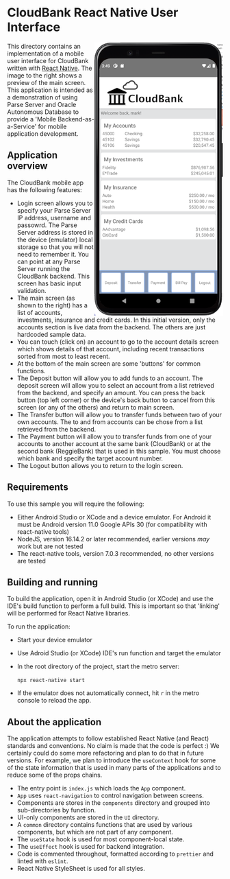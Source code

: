 # CloudBank React Native User Interface

<img style="float: right;" src="cloubank-ui.png" width="300">

This directory contains an implementation of a mobile user interface for CloudBank written with [React Native](https://reactnative.dev/).  The image to the right shows a preview of the main screen.  This application is intended as a demonstration of using Parse Server and Oracle Autonomous Database to provide a 'Mobile Backend-as-a-Service' for mobile application development.

## Application overview

The CloudBank mobile app has the following features:

* Login screen allows you to specify your Parse Server IP address, username and passowrd.  The Parse Server address is stored in the device (emulator) local storage so that you will not need to remember it.  You can point at any Parse Server running the CloudBank backend.  This screen has basic input validation.
* The main screen (as shown to the right) has a list of accounts, investments, insurance and credit cards.  In this initial version, only the accounts section is live data from the backend.  The others are just hardcoded sample data. 
* You can touch (click on) an account to go to the account details screen which shows details of that account, including recent transactions sorted from most to least recent.
* At the bottom of the main screen are some 'buttons' for common functions.
* The Deposit button will allow you to add funds to an account.  The deposit screen will allow you to select an account from a list retrieved from the backend, and specify an amount.  You can press the back button (top left corner) or the device's back button to cancel from this screen (or any of the others) and return to main screen.
* The Transfer button will allow you to transfer funds between two of your own accounts.  The to and from accounts can be chose from a list retrieved from the backend.
* The Payment button will allow you to transfer funds from one of your accounts to another account at the same bank (CloudBank) or at the second bank (ReggieBank) that is used in this sample.  You must choose which bank and specify the target account number.
* The Logout button allows you to return to the login screen.


## Requirements

To use this sample you will require the following:

* Either Android Studio or XCode and a device emulator.  For Android it must be Android version 11.0 Google APIs 30 (for compatibility with react-native tools)
* NodeJS, version 16.14.2 or later recommended, earlier versions *may* work but are not tested
* The react-native tools, version 7.0.3 recommended, no other versions are tested


## Building and running

To build the application, open it in Android Studio (or XCode) and use the IDE's build function to perform a full build.  This is important so that 'linking' will be performed for React Native libraries.

To run the application:

* Start your device emulator
* Use Adroid Studio (or XCode) IDE's run function and target the emulator
* In the root directory of the project, start the metro server:

    ```npx react-native start```

* If the emulator does not automatically connect, hit `r` in the metro console to reload the app.

## About the application

The application attempts to follow established React Native (and React) standards and conventions.  No claim is made that the code is perfect :)  We certainly could do some more refactoring and plan to do that in future versions.  For example, we plan to introduce the `useContext` hook for some of the state information that is used in many parts of the applications and to reduce some of the props chains.

* The entry point is `index.js` which loads the `App` component.
* `App` uses `react-navigation` to control navigation between screens.
* Components are stores in the `components` directory and grouped into sub-directories by function. 
* UI-only components are stored in the `UI` directory. 
* A `common` directory contains functions that are used by various components, but which are not part of any component.
* The `useState` hook is used for most component-local state.
* The `useEffect` hook is used for backend integration.
* Code is commented throughout, formatted according to `prettier` and linted with `eslint`.
* React Native StyleSheet is used for all styles.